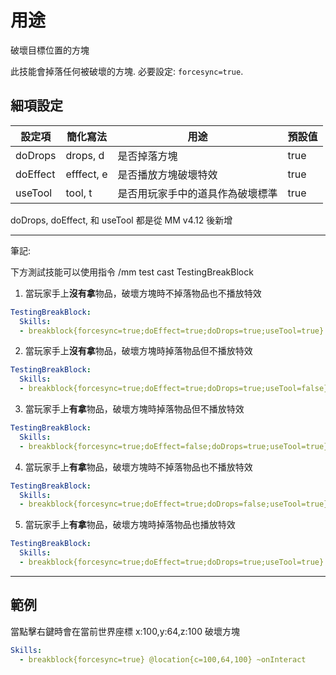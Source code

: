 用途
=====================

破壞目標位置的方塊

此技能會掉落任何被破壞的方塊. 必要設定: `forcesync=true`.

細項設定
----------

| 設定項 | 簡化寫法   | 用途| 預設值 |
|-----------|-----------|------------------------------------|---------------|
| doDrops   | drops, d | 是否掉落方塊 | true  |
| doEffect  | efffect, e | 是否播放方塊破壞特效 | true |
| useTool   | tool, t | 是否用玩家手中的道具作為破壞標準 | true |

doDrops, doEffect, 和 useTool 都是從 MM v4.12 後新增

----------
筆記:

下方測試技能可以使用指令 /mm test cast TestingBreakBlock

1. 當玩家手上**沒有拿**物品，破壞方塊時不掉落物品也不播放特效
```yml
TestingBreakBlock:
  Skills:
  - breakblock{forcesync=true;doEffect=true;doDrops=true;useTool=true} @origin
```

2. 當玩家手上**沒有拿**物品，破壞方塊時掉落物品但不播放特效 
```yml
TestingBreakBlock:
  Skills:
  - breakblock{forcesync=true;doEffect=true;doDrops=true;useTool=false} @origin
```

3. 當玩家手上**有拿**物品，破壞方塊時掉落物品但不播放特效
```yml
TestingBreakBlock:
  Skills:
  - breakblock{forcesync=true;doEffect=false;doDrops=true;useTool=true} @origin
```

4. 當玩家手上**有拿**物品，破壞方塊時不掉落物品也不播放特效
```yml
TestingBreakBlock:
  Skills:
  - breakblock{forcesync=true;doEffect=true;doDrops=false;useTool=true} @origin
```

5. 當玩家手上**有拿**物品，破壞方塊時掉落物品也播放特效
```yml
TestingBreakBlock:
  Skills:
  - breakblock{forcesync=true;doEffect=true;doDrops=true;useTool=true} @origin
```
--------

範例
--------

當點擊右鍵時會在當前世界座標 x:100,y:64,z:100 破壞方塊
```yml
Skills:
  - breakblock{forcesync=true} @location{c=100,64,100} ~onInteract
```